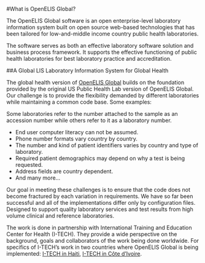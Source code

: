 #What is OpenELIS Global?

The OpenELIS Global software is an open enterprise-level laboratory information
system built on open source web-based technologies that has been tailored for
low-and-middle income country public health laboratories.

The software serves as both an effective laboratory software solution and
business process framework. It supports the effective functioning of public
health laboratories for best laboratory practice and accreditation.

##A Global LIS Laboratory Information System for Global Health

The global health version of [OpenELIS Global](https://openelis-global.org)
builds on the foundation provided by the original US Public Health Lab version
of OpenELIS Global. Our challenge is to provide the flexibility demanded by
different laboratories while maintaining a common code base. Some examples:

Some laboratories refer to the number attached to the sample as an accession
number while others refer to it as a laboratory number.

- End user computer literacy can not be assumed.
- Phone number formats vary country by country.
- The number and kind of patient identifiers varies by country and type of
  laboratory.
- Required patient demographics may depend on why a test is being requested.
- Address fields are country dependent.
- And many more…

Our goal in meeting these challenges is to ensure that the code does not become
fractured by each variation in requirements. We have so far been successful and
all of the implementations differ only by configuration files. Designed to
support quality laboratory services and test results from high volume clinical
and reference laboratories.

The work is done in partnership with International Training and Education Center
for Health (I-TECH). They provide a wide perspective on the background, goals
and collaborators of the work being done worldwide. For specifics of I-TECH’s
work in two countries where OpenELIS Global is being implemented:
[I-TECH in Haiti](https://www.go2itech.org/where-we-work/haiti/),
[I-TECH in Côte d’Ivoire](https://www.go2itech.org/where-we-work/cote-divoire/).
